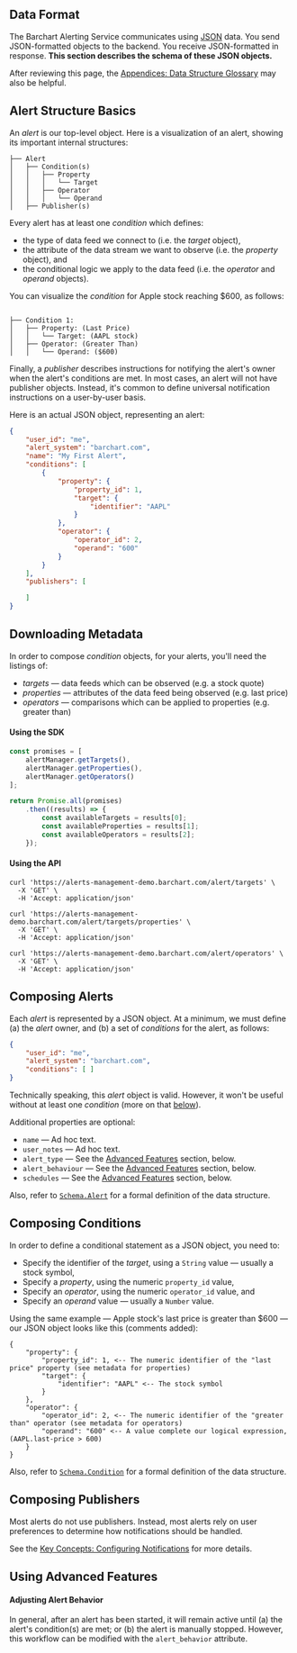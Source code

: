 ## Data Format

The Barchart Alerting Service communicates using [JSON](https://en.wikipedia.org/wiki/JSON) data. You send JSON-formatted objects to the backend. You receive JSON-formatted in response. **This section describes the schema of these JSON objects.**

After reviewing this page, the [Appendices: Data Structure Glossary](/content/appendices/data_structure_glossary) may also be helpful.

## Alert Structure Basics

An _alert_ is our top-level object. Here is a visualization of an alert, showing its important internal structures:

```text
├── Alert
│   ├── Condition(s)
│   │   ├── Property
│   │   │   └── Target
│   │   ├── Operator
│   │   │   └── Operand
│   ├── Publisher(s)
```

Every alert has at least one _condition_ which defines:

* the type of data feed we connect to (i.e. the _target_ object),
* the attribute of the data stream we want to observe (i.e. the _property_ object), and
* the conditional logic we apply to the data feed (i.e. the _operator_ and _operand_ objects).

You can visualize the _condition_ for Apple stock reaching $600, as follows:

```text

├── Condition 1:
│   ├── Property: (Last Price)
│   │   └── Target: (AAPL stock)
│   ├── Operator: (Greater Than)
│   │   └── Operand: ($600)
```

Finally, a _publisher_ describes instructions for notifying the alert's owner when the alert's conditions are met. In most cases, an alert will not have publisher objects. Instead, it's common to define universal notification instructions on a user-by-user basis.

Here is an actual JSON object, representing an alert:

```json
{
	"user_id": "me",
	"alert_system": "barchart.com",
	"name": "My First Alert",
	"conditions": [
		{
			"property": {
				"property_id": 1,
				"target": {
					"identifier": "AAPL"
				}
			},
			"operator": {
				"operator_id": 2,
				"operand": "600"
			}
		}
	],
	"publishers": [

	]
}
```
## Downloading Metadata

In order to compose _condition_ objects, for your alerts, you'll need the listings of:

* _targets_ — data feeds which can be observed (e.g. a stock quote)
* _properties_ — attributes of the data feed being observed (e.g. last price)
* _operators_ — comparisons which can be applied to properties (e.g. greater than)

#### Using the SDK

```js
const promises = [
	alertManager.getTargets(),
	alertManager.getProperties(),
	alertManager.getOperators()
];

return Promise.all(promises)
	.then((results) => {
		const availableTargets = results[0];
		const availableProperties = results[1];
		const availableOperators = results[2];
	});
```

#### Using the API

```shell
curl 'https://alerts-management-demo.barchart.com/alert/targets' \
  -X 'GET' \
  -H 'Accept: application/json'
```

```shell
curl 'https://alerts-management-demo.barchart.com/alert/targets/properties' \
  -X 'GET' \
  -H 'Accept: application/json'
```

```shell
curl 'https://alerts-management-demo.barchart.com/alert/operators' \
  -X 'GET' \
  -H 'Accept: application/json'
```

## Composing Alerts

Each _alert_ is represented by a JSON object. At a minimum, we must define (a) the _alert_ owner, and (b) a set of _conditions_ for the alert, as follows:

```json
{
	"user_id": "me",
	"alert_system": "barchart.com",
	"conditions": [ ]
}
```

Technically speaking, this _alert_ object is valid. However, it won't be useful without at least one _condition_ (more on that [below](#composing-conditions)).

Additional properties are optional:

* ```name``` — Ad hoc text.
* ```user_notes``` — Ad hoc text.
* ```alert_type``` — See the [Advanced Features](#using-advanced-features) section, below.
* ```alert_behaviour``` — See the [Advanced Features](#using-advanced-features) section, below.
* ```schedules``` — See the [Advanced Features](#using-advanced-features) section, below.

Also, refer to [```Schema.Alert```](/content/sdk/lib-data?id=schemaalert) for a formal definition of the data structure.

## Composing Conditions

In order to define a conditional statement as a JSON object, you need to:

* Specify the identifier of the _target_, using a ```String``` value — usually a stock symbol,
* Specify a _property_, using the numeric ```property_id``` value,
* Specify an _operator_, using the numeric ```operator_id``` value, and
* Specify an _operand_ value — usually a ```Number``` value.

Using the same example — Apple stock's last price is greater than $600 — our JSON object looks like this (comments added):

```
{
	"property": {
		"property_id": 1, <-- The numeric identifier of the "last price" property (see metadata for properties)
		"target": {
			"identifier": "AAPL" <-- The stock symbol
		}
	},
	"operator": {
		"operator_id": 2, <-- The numeric identifier of the "greater than" operator (see metadata for operators)
		"operand": "600" <-- A value complete our logical expression, (AAPL.last-price > 600)
	}
}
```

Also, refer to [```Schema.Condition```](/content/sdk/lib-data?id=schemacondition) for a formal definition of the data structure.

## Composing Publishers

Most alerts do not use publishers. Instead, most alerts rely on user preferences to determine how notifications should be handled. 

See the [Key Concepts: Configuring Notifications](/content/concepts/configuring_notifications) for more details.

## Using Advanced Features

#### Adjusting Alert Behavior

In general, after an alert has been started, it will remain active until (a) the alert's condition(s) are met; or (b) the alert is manually stopped. However, this workflow can be modified with the `alert_behavior` attribute.



